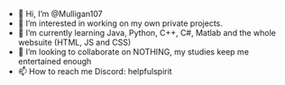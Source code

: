 - 👋 Hi, I’m @Mulligan107
- 👀 I’m interested in working on my own private projects.
- 🌱 I’m currently learning Java, Python, C++, C#, Matlab and the whole websuite (HTML, JS and CSS)
- 💞️ I’m looking to collaborate on NOTHING, my studies keep me entertained enough
- 📫 How to reach me Discord: helpfulspirit

<!---
Mulligan107/Mulligan107 is a ✨ special ✨ repository because its `README.md` (this file) appears on your GitHub profile.
You can click the Preview link to take a look at your changes.
--->
